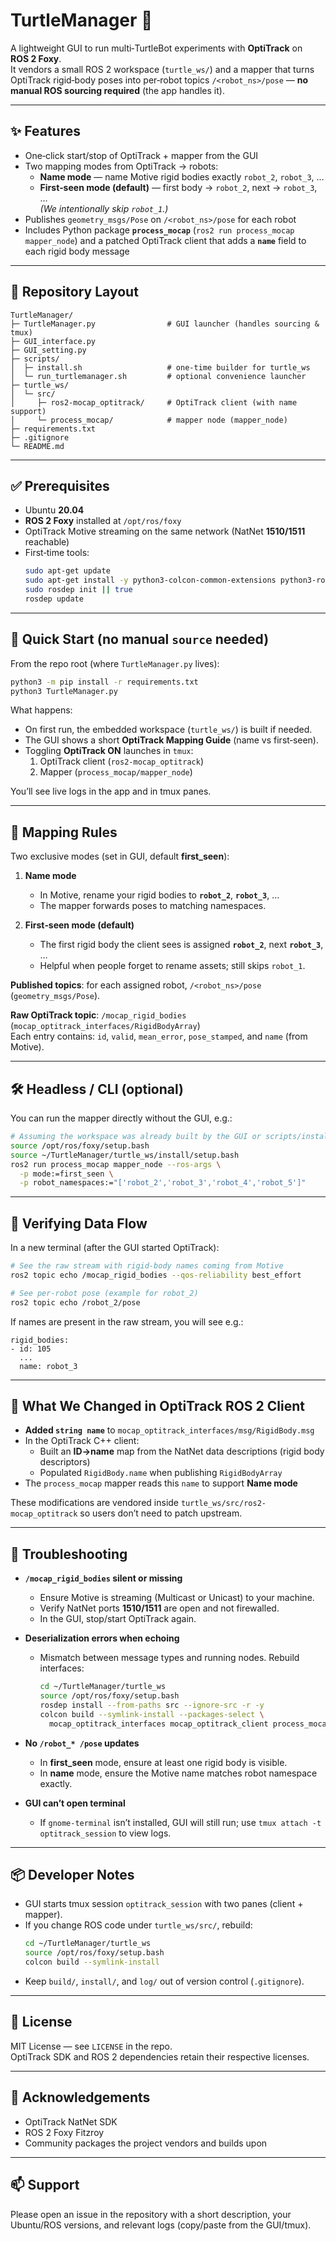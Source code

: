 # TurtleManager 🐢

A lightweight GUI to run multi‑TurtleBot experiments with **OptiTrack** on **ROS 2 Foxy**.  
It vendors a small ROS 2 workspace (`turtle_ws/`) and a mapper that turns OptiTrack rigid‑body poses into per‑robot topics `/<robot_ns>/pose` — **no manual ROS sourcing required** (the app handles it).

---

## ✨ Features

- One‑click start/stop of OptiTrack + mapper from the GUI
- Two mapping modes from OptiTrack → robots:
  - **Name mode** — name Motive rigid bodies exactly `robot_2`, `robot_3`, …
  - **First‑seen mode (default)** — first body → `robot_2`, next → `robot_3`, …  
    *(We intentionally skip `robot_1`.)*
- Publishes `geometry_msgs/Pose` on `/<robot_ns>/pose` for each robot
- Includes Python package **`process_mocap`** (`ros2 run process_mocap mapper_node`) and a patched OptiTrack client that adds a **`name`** field to each rigid body message

---

## 🧩 Repository Layout

```
TurtleManager/
├─ TurtleManager.py                # GUI launcher (handles sourcing & tmux)
├─ GUI_interface.py
├─ GUI_setting.py
├─ scripts/
│  ├─ install.sh                   # one-time builder for turtle_ws
│  └─ run_turtlemanager.sh         # optional convenience launcher
├─ turtle_ws/
│  └─ src/
│     ├─ ros2-mocap_optitrack/     # OptiTrack client (with name support)
│     └─ process_mocap/            # mapper node (mapper_node)
├─ requirements.txt
├─ .gitignore
└─ README.md
```

---

## ✅ Prerequisites

- Ubuntu **20.04**
- **ROS 2 Foxy** installed at `/opt/ros/foxy`
- OptiTrack Motive streaming on the same network (NatNet **1510/1511** reachable)
- First‑time tools:
  ```bash
  sudo apt-get update
  sudo apt-get install -y python3-colcon-common-extensions python3-rosdep tmux gnome-terminal
  sudo rosdep init || true
  rosdep update
  ```

---

## 🚀 Quick Start (no manual `source` needed)

From the repo root (where `TurtleManager.py` lives):

```bash
python3 -m pip install -r requirements.txt
python3 TurtleManager.py
```

What happens:

- On first run, the embedded workspace (`turtle_ws/`) is built if needed.
- The GUI shows a short **OptiTrack Mapping Guide** (name vs first‑seen).
- Toggling **OptiTrack ON** launches in `tmux`:
  1) OptiTrack client (`ros2-mocap_optitrack`)  
  2) Mapper (`process_mocap/mapper_node`)

You’ll see live logs in the app and in tmux panes.

---

## 🎯 Mapping Rules

Two exclusive modes (set in GUI, default **first_seen**):

1) **Name mode**  
   - In Motive, rename your rigid bodies to **`robot_2`**, **`robot_3`**, …  
   - The mapper forwards poses to matching namespaces.

2) **First‑seen mode (default)**  
   - The first rigid body the client sees is assigned **`robot_2`**, next **`robot_3`**, …  
   - Helpful when people forget to rename assets; still skips `robot_1`.

**Published topics**: for each assigned robot, `/<robot_ns>/pose` (`geometry_msgs/Pose`).

**Raw OptiTrack topic**: `/mocap_rigid_bodies` (`mocap_optitrack_interfaces/RigidBodyArray`)  
Each entry contains: `id`, `valid`, `mean_error`, `pose_stamped`, and `name` (from Motive).

---

## 🛠️ Headless / CLI (optional)

You can run the mapper directly without the GUI, e.g.:

```bash
# Assuming the workspace was already built by the GUI or scripts/install.sh
source /opt/ros/foxy/setup.bash
source ~/TurtleManager/turtle_ws/install/setup.bash
ros2 run process_mocap mapper_node --ros-args \
  -p mode:=first_seen \
  -p robot_namespaces:="['robot_2','robot_3','robot_4','robot_5']"
```

---

## 🧪 Verifying Data Flow

In a new terminal (after the GUI started OptiTrack):

```bash
# See the raw stream with rigid-body names coming from Motive
ros2 topic echo /mocap_rigid_bodies --qos-reliability best_effort

# See per-robot pose (example for robot_2)
ros2 topic echo /robot_2/pose
```

If names are present in the raw stream, you will see e.g.:
```
rigid_bodies:
- id: 105
  ...
  name: robot_3
```

---

## 🧩 What We Changed in OptiTrack ROS 2 Client

- **Added `string name`** to `mocap_optitrack_interfaces/msg/RigidBody.msg`
- In the OptiTrack C++ client:
  - Built an **ID→name** map from the NatNet data descriptions (rigid body descriptors)
  - Populated `RigidBody.name` when publishing `RigidBodyArray`
- The `process_mocap` mapper reads this `name` to support **Name mode**

These modifications are vendored inside `turtle_ws/src/ros2-mocap_optitrack` so users don’t need to patch upstream.

---

## 🧯 Troubleshooting

- **`/mocap_rigid_bodies` silent or missing**  
  - Ensure Motive is streaming (Multicast or Unicast) to your machine.
  - Verify NatNet ports **1510/1511** are open and not firewalled.
  - In the GUI, stop/start OptiTrack again.

- **Deserialization errors when echoing**  
  - Mismatch between message types and running nodes. Rebuild interfaces:
    ```bash
    cd ~/TurtleManager/turtle_ws
    source /opt/ros/foxy/setup.bash
    rosdep install --from-paths src --ignore-src -r -y
    colcon build --symlink-install --packages-select \
      mocap_optitrack_interfaces mocap_optitrack_client process_mocap
    ```

- **No `/robot_* /pose` updates**  
  - In **first_seen** mode, ensure at least one rigid body is visible.
  - In **name** mode, ensure the Motive name matches robot namespace exactly.

- **GUI can’t open terminal**  
  - If `gnome-terminal` isn’t installed, GUI will still run; use `tmux attach -t optitrack_session` to view logs.

---

## 📦 Developer Notes

- GUI starts tmux session `optitrack_session` with two panes (client + mapper).
- If you change ROS code under `turtle_ws/src/`, rebuild:
  ```bash
  cd ~/TurtleManager/turtle_ws
  source /opt/ros/foxy/setup.bash
  colcon build --symlink-install
  ```
- Keep `build/`, `install/`, and `log/` out of version control (`.gitignore`).

---

## 📄 License

MIT License — see `LICENSE` in the repo.  
OptiTrack SDK and ROS 2 dependencies retain their respective licenses.

---

## 🙌 Acknowledgements

- OptiTrack NatNet SDK
- ROS 2 Foxy Fitzroy
- Community packages the project vendors and builds upon

---

## 📫 Support

Please open an issue in the repository with a short description, your Ubuntu/ROS versions, and relevant logs (copy/paste from the GUI/tmux).